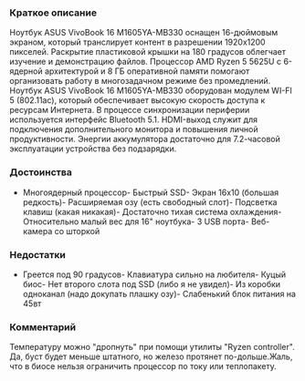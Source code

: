 ### **Краткое описание**
Ноутбук ASUS VivoBook 16 M1605YA-MB330 оснащен 16-дюймовым экраном, который транслирует контент в разрешении 1920x1200 пикселей. Раскрытие пластиковой крышки на 180 градусов облегчает изучение и демонстрацию файлов. Процессор AMD Ryzen 5 5625U с 6-ядерной архитектурой и 8 ГБ оперативной памяти помогают организовать работу в многозадачном режиме без промедлений.  Ноутбук ASUS VivoBook 16 M1605YA-MB330 оборудован модулем WI-FI 5 (802.11ac), который обеспечивает высокую скорость доступа к ресурсам Интернета. В процессе синхронизации периферии используется интерфейс Bluetooth 5.1. HDMI-выход служит для подключения дополнительного монитора и повышения личной продуктивности. Энергии аккумулятора достаточно для 7.2-часовой эксплуатации устройства без подзарядки.

### **Достоинства**
- Многоядерный процессор- Быстрый SSD- Экран 16х10 (большая редкость)- Расширяемая озу (есть свободный слот)- Подсветка клавиш (какая никакая)- Достаточно тихая система охлаждения- Относительно малый вес для 16" ноутбука- 3 USB порта- Веб-камера со шторкой

### **Недостатки**
- Греется под 90 градусов- Клавиатура сильно на любителя- Куцый биос- Нет второго слота под SSD (либо я не увидел)- Из коробки одноканал (надо докупать плашку озу)- Слабенький блок питания на 45вт

### **Комментарий**
Температуру можно "дропнуть" при помощи утилиты "Ryzen controller". Да, буст будет меньше штатного, но железо протянет по-дольше.Жаль, что в биосе нельзя ограничить процессор по току или теплопакету.
